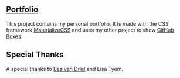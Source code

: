 ## [Portfolio](https://marcovp.nl/)

This project contains my personal portfolio. It is made with the CSS framework [MaterializeCSS](http://materializecss.com) and uses my other project to show [GitHub Boxes](https://github.com/marc0tjevp/Github-Box-Material).

## Special Thanks

A special thanks to [Bas van Driel](https://github.com/basvandriel) and Lisa Tyem.

